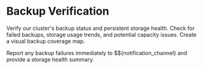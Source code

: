 # Backup Verification

Verify our cluster's backup status and persistent storage health. Check for failed backups, storage usage trends, and potential capacity issues. Create a visual backup coverage map.

Report any backup failures immediately to $${notification_channel} and provide a storage health summary.